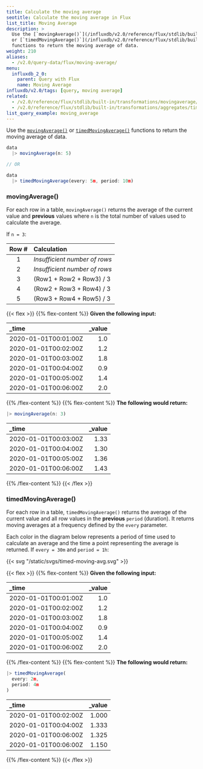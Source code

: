 ```yaml
---
title: Calculate the moving average
seotitle: Calculate the moving average in Flux
list_title: Moving Average
description: >
  Use the [`movingAverage()`](/influxdb/v2.0/reference/flux/stdlib/built-in/transformations/movingaverage/)
  or [`timedMovingAverage()`](/influxdb/v2.0/reference/flux/stdlib/built-in/transformations/timedmovingaverage/)
  functions to return the moving average of data.
weight: 210
aliases:
  - /v2.0/query-data/flux/moving-average/
menu:
  influxdb_2_0:
    parent: Query with Flux
    name: Moving Average
influxdb/v2.0/tags: [query, moving average]
related:
  - /v2.0/reference/flux/stdlib/built-in/transformations/movingaverage/
  - /v2.0/reference/flux/stdlib/built-in/transformations/aggregates/timedmovingaverage/
list_query_example: moving_average
---
```


Use the [`movingAverage()`](/influxdb/v2.0/reference/flux/stdlib/built-in/transformations/movingaverage/)
or [`timedMovingAverage()`](/influxdb/v2.0/reference/flux/stdlib/built-in/transformations/timedmovingaverage/)
functions to return the moving average of data.

```js
data
  |> movingAverage(n: 5)

// OR

data
  |> timedMovingAverage(every: 5m, period: 10m)
```

### movingAverage()
For each row in a table, `movingAverage()` returns the average of the current value and
**previous** values where `n` is the total number of values used to calculate the average.

If `n = 3`:

| Row # | Calculation                   |
|:-----:|:-----------                   |
| 1     | _Insufficient number of rows_ |
| 2     | _Insufficient number of rows_ |
| 3     | (Row1 + Row2 + Row3) / 3      |
| 4     | (Row2 + Row3 + Row4) / 3      |
| 5     | (Row3 + Row4 + Row5) / 3      |

{{< flex >}}
{{% flex-content %}}
**Given the following input:**

| _time                | _value |
|:-----                | ------:|
| 2020-01-01T00:01:00Z | 1.0    |
| 2020-01-01T00:02:00Z | 1.2    |
| 2020-01-01T00:03:00Z | 1.8    |
| 2020-01-01T00:04:00Z | 0.9    |
| 2020-01-01T00:05:00Z | 1.4    |
| 2020-01-01T00:06:00Z | 2.0    |
{{% /flex-content %}}
{{% flex-content %}}
**The following would return:**

```js
|> movingAverage(n: 3)
```  

| _time                | _value |
|:-----                | ------:|
| 2020-01-01T00:03:00Z | 1.33   |
| 2020-01-01T00:04:00Z | 1.30   |
| 2020-01-01T00:05:00Z | 1.36   |
| 2020-01-01T00:06:00Z | 1.43   |
{{% /flex-content %}}
{{< /flex >}}

### timedMovingAverage()
For each row in a table, `timedMovingAverage()` returns the average of the
current value and all row values in the **previous** `period` (duration).
It returns moving averages at a frequency defined by the `every` parameter.

Each color in the diagram below represents a period of time used to calculate an
average and the time a point representing the average is returned.
If `every = 30m` and `period = 1h`:

{{< svg "/static/svgs/timed-moving-avg.svg" >}}

{{< flex >}}
{{% flex-content %}}
**Given the following input:**

| _time                | _value |
|:-----                | ------:|
| 2020-01-01T00:01:00Z | 1.0    |
| 2020-01-01T00:02:00Z | 1.2    |
| 2020-01-01T00:03:00Z | 1.8    |
| 2020-01-01T00:04:00Z | 0.9    |
| 2020-01-01T00:05:00Z | 1.4    |
| 2020-01-01T00:06:00Z | 2.0    |  
{{% /flex-content %}}
{{% flex-content %}}
**The following would return:**

```js
|> timedMovingAverage(
  every: 2m,
  period: 4m
)
```  

| _time                | _value |
|:-----                | ------:|
| 2020-01-01T00:02:00Z | 1.000  |
| 2020-01-01T00:04:00Z | 1.333  |
| 2020-01-01T00:06:00Z | 1.325  |
| 2020-01-01T00:06:00Z | 1.150  |
{{% /flex-content %}}
{{< /flex >}}
